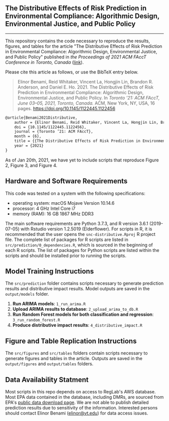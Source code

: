 ## The Distributive Effects of Risk Prediction in Environmental Compliance: Algorithmic Design, Environmental Justice, and Public Policy

---

This repository contains the code necessary to reproduce the results, figures, and tables for the article "The Distributive Effects of Risk Prediction in Environmental Compliance: Algorithmic Design, Environmental Justice, and Public Policy" published in *the Proceedings of 2021 ACM FAccT Conference in Toronto, Canada* ([link](https://doi.org/10.1145/1122445.1122456)).

Please cite this article as follows, or use the BibTeX entry below.

> Elinor Benami, Reid Whitaker, Vincent La, Hongjin Lin, Brandon R. Anderson, and Daniel E. Ho. 2021. The Distributive Effects of Risk Prediction in Environmental Compliance: Algorithmic Design, Environmental Justice, and Public Policy. In *Toronto ’21: ACM FAccT, June 03–05, 2021, Toronto, Canada.* ACM, New York, NY, USA, 16 pages. https://doi.org/10.1145/1122445.1122456

```tex
@article{Benami2021Distributive,
    author = {Elinor Benami, Reid Whitaker, Vincent La, Hongjin Lin, Brandon R. Anderson, and Daniel E. Ho},
    doi = {10.1145/1122445.1122456},
    journal = {Toronto ’21: ACM FAccT},
    month = {6},
    title = {{The Distributive Effects of Risk Prediction in Environmental Compliance: Algorithmic Design, Environmental Justice, and Public Policy}},
    year = {2021}
}
```

As of Jan 20th, 2021, we have yet to include scripts that reproduce Figure 2, Figure 3, and Figure 4.  

## Hardware and Software Requirements

This code was tested on a system with the following specifications:

- operating system: macOS Mojave Version 10.14.6
- processor: 4 GHz Intel Core i7
- memory (RAM): 16 GB 1867 MHz DDR3

The main software requirements are Python 3.7.3, and R version 3.6.1 (2019-07-05) with Rstudio version 1.2.5019 (Elderflower). For scripts in R, it is recommended that the user opens the `snc-distributive.Rproj` R project file. The complete list of packages for R scripts are listed in `src/prediction/0_dependencies.R`, which is sourced in the beginning of each R scripts. The list of packages for Python scripts are listed within the scripts and should be installed prior to running the scripts. 

## Model Training Instructions
The `src/prediction` folder contains scripts necessary to generate prediction results and distributive impact results. Model outputs are saved in the `output/models` folder.
1. **Run ARIMA models**: `1_run_arima.R` 
2. **Upload ARIMA results to database**: `2_upload_arima_to_db.R`
3. **Run Random Forest models for both classification and regression**: `3_run_random_forest.R`
4. **Produce distributive impact results**: `4_distributive_impact.R`

## Figure and Table Replication Instructions
The `src/figures` and `src/tables` folders contain scripts necessary to generate figures and tables in the article. Outputs are saved in the `output/figures` and `output/tables` folders.

## Data Availability Statment
Most scripts in this repo depends on access to RegLab's AWS database. Most EPA data contained in the database, including DMRs, are sourced from EPA's [public data download page](https://echo.epa.gov/tools/data-downloads). We are not able to publish detailed prediction results due to sensitivity of the information. Interested persons should contact Elinor Benami (elinor@vt.edu) for data access issues.

